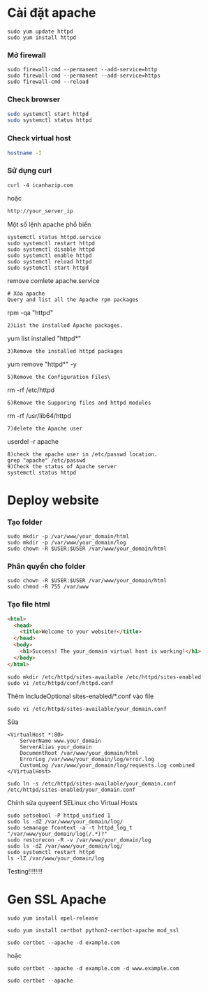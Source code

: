 # Cài đặt apache
```linux
sudo yum update httpd
sudo yum install httpd
```
### Mở firewall
```
sudo firewall-cmd --permanent --add-service=http
sudo firewall-cmd --permanent --add-service=https
sudo firewall-cmd --reload
```
### Check browser
```bash
sudo systemctl start httpd
sudo systemctl status httpd
```
### Check virtual host
```bash
hostname -I
```
### Sử dụng curl
```
curl -4 icanhazip.com
```
hoặc
```bash
http://your_server_ip
```
Một số lệnh apache phổ biến
```
systemctl status httpd.service
sudo systemctl restart httpd
sudo systemctl disable httpd
sudo systemctl enable httpd
sudo systemctl reload httpd
sudo systemctl start httpd
```
remove comlete apache.service
```
# Xóa apache
Query and list all the Apache rpm packages
```
rpm -qa "httpd"
```
2)List the installed Apache packages.
```
yum list installed "httpd*"
```
3)Remove the installed httpd packages
```
yum remove "httpd*" -y
```
5)Remove the Configuration Files\
```
rm -rf /etc/httpd
```
6)Remove the Supporing files and httpd modules
```
rm -rf /usr/lib64/httpd
```
7)delete the Apache user
```
userdel -r apache
```
8)check the apache user in /etc/passwd location.
grep "apache" /etc/passwd
9)Check the status of Apache server
systemctl status httpd
```

# Deploy website
### Tạo folder
```
sudo mkdir -p /var/www/your_domain/html
sudo mkdir -p /var/www/your_domain/log
sudo chown -R $USER:$USER /var/www/your_domain/html
```
### Phân quyền cho folder
```
sudo chown -R $USER:$USER /var/www/your_domain/html
sudo chmod -R 755 /var/www
```
### Tạo file html
```html
<html>
  <head>
    <title>Welcome to your website!</title>
  </head>
  <body>
    <h1>Success! The your_domain virtual host is working!</h1>
  </body>
</html>
```
```
sudo mkdir /etc/httpd/sites-available /etc/httpd/sites-enabled
sudo vi /etc/httpd/conf/httpd.conf
```
Thêm IncludeOptional sites-enabled/*.conf vào file
```
sudo vi /etc/httpd/sites-available/your_domain.conf
```
Sửa
```
<VirtualHost *:80>
    ServerName www.your_domain
    ServerAlias your_domain
    DocumentRoot /var/www/your_domain/html
    ErrorLog /var/www/your_domain/log/error.log
    CustomLog /var/www/your_domain/log/requests.log combined
</VirtualHost>
```
```
sudo ln -s /etc/httpd/sites-available/your_domain.conf /etc/httpd/sites-enabled/your_domain.conf
```
Chính sửa quyeenf SELinux cho Virtual Hosts
```
sudo setsebool -P httpd_unified 1
sudo ls -dZ /var/www/your_domain/log/
sudo semanage fcontext -a -t httpd_log_t "/var/www/your_domain/log(/.*)?"
sudo restorecon -R -v /var/www/your_domain/log
sudo ls -dZ /var/www/your_domain/log/
sudo systemctl restart httpd
ls -lZ /var/www/your_domain/log
```
Testing!!!!!!!!

# Gen SSL Apache
```
sudo yum install epel-release
```
```
sudo yum install certbot python2-certbot-apache mod_ssl
```
```
sudo certbot --apache -d example.com
```
hoặc
```
sudo certbot --apache -d example.com -d www.example.com
```
```
sudo certbot --apache
```